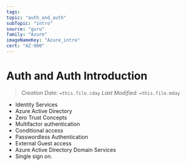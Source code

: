 ```yaml
---
tags:
topic: "auth_and_auth"
subTopic: "intro"
source: "guru"
family: "Azure"
imageNameKey: "Azure_intro"
cert: "AZ-900"
---
```

# Auth and Auth Introduction
> *Creation Date:* `=this.file.cday`
> *Last Modified:* `=this.file.mday`

- Identity Services
- Azure Active Directory
- Zero Trust Concepts
- Multifactor authentication
- Conditional access
- Passwordless Authentication
- External Guest access
- Azure Active Directory Domain Services
- Single sign on.